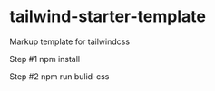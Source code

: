 # tailwind-starter-template
Markup template for tailwindcss


Step #1 npm install

Step #2 npm run bulid-css

